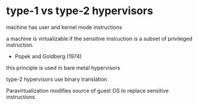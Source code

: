 
# type-1 vs type-2 hypervisors

machine has user and kernel mode instructions

a machine is virtualizable if the sensitive instruction is a subset of privileged instruction.
- Popek and Goldberg (1974)

this principle is used in bare metal hypervisors

type-2 hypervisors use binary translation

Paravirtualization modifies source of guest OS to replace sensitive instructions.

